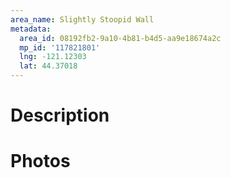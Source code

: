 ```yaml
---
area_name: Slightly Stoopid Wall
metadata:
  area_id: 08192fb2-9a10-4b81-b4d5-aa9e18674a2c
  mp_id: '117821801'
  lng: -121.12303
  lat: 44.37018
---
```

# Description

# Photos

